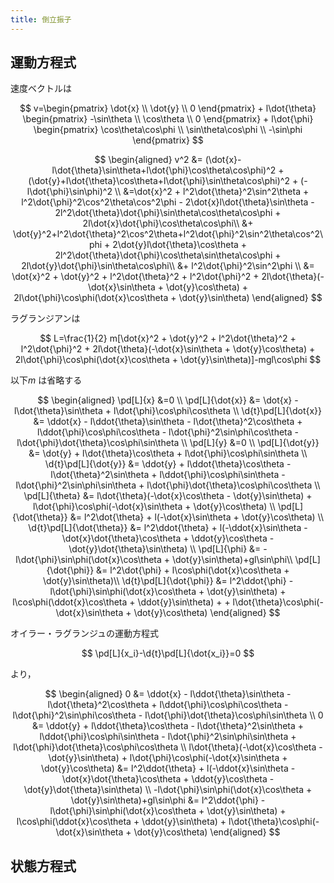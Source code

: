 ```yaml
---
title: 倒立振子
---
```


## 運動方程式

速度ベクトルは

$$
v=\begin{pmatrix}
    \dot{x} \\ \dot{y} \\ 0
\end{pmatrix} +
l\dot{\theta}
\begin{pmatrix}
    -\sin\theta \\ \cos\theta \\ 0
\end{pmatrix} +
l\dot{\phi}
\begin{pmatrix}
    \cos\theta\cos\phi \\ \sin\theta\cos\phi \\ -\sin\phi
\end{pmatrix}
$$

$$
\begin{aligned}
v^2 &= (\dot{x}-l\dot{\theta}\sin\theta+l\dot{\phi}\cos\theta\cos\phi)^2 + (\dot{y}+l\dot{\theta}\cos\theta+l\dot{\phi}\sin\theta\cos\phi)^2 + (-l\dot{\phi}\sin\phi)^2 \\
&=\dot{x}^2 + l^2\dot{\theta}^2\sin^2\theta + l^2\dot{\phi}^2\cos^2\theta\cos^2\phi - 2\dot{x}l\dot{\theta}\sin\theta - 2l^2\dot{\theta}\dot{\phi}\sin\theta\cos\theta\cos\phi + 2l\dot{x}\dot{\phi}\cos\theta\cos\phi\\
&+ \dot{y}^2+l^2\dot{\theta}^2\cos^2\theta+l^2\dot{\phi}^2\sin^2\theta\cos^2\phi + 2\dot{y}l\dot{\theta}\cos\theta + 2l^2\dot{\theta}\dot{\phi}\cos\theta\sin\theta\cos\phi + 2l\dot{y}\dot{\phi}\sin\theta\cos\phi\\
&+ l^2\dot{\phi}^2\sin^2\phi \\
&= \dot{x}^2 + \dot{y}^2 + l^2\dot{\theta}^2 + l^2\dot{\phi}^2 + 2l\dot{\theta}(-\dot{x}\sin\theta + \dot{y}\cos\theta) + 2l\dot{\phi}\cos\phi(\dot{x}\cos\theta + \dot{y}\sin\theta)
\end{aligned}
$$

ラグランジアンは

$$
L=\frac{1}{2} m[\dot{x}^2 + \dot{y}^2 + l^2\dot{\theta}^2 + l^2\dot{\phi}^2 + 2l\dot{\theta}(-\dot{x}\sin\theta + \dot{y}\cos\theta) + 2l\dot{\phi}\cos\phi(\dot{x}\cos\theta + \dot{y}\sin\theta)]-mgl\cos\phi
$$

以下$m$ は省略する

$$
\begin{aligned}
\pd[L]{x} &=0 \\
\pd[L]{\dot{x}} &= \dot{x} - l\dot{\theta}\sin\theta + l\dot{\phi}\cos\phi\cos\theta \\
\d{t}\pd[L]{\dot{x}} &= \ddot{x} - l\ddot{\theta}\sin\theta - l\dot{\theta}^2\cos\theta + l\ddot{\phi}\cos\phi\cos\theta - l\dot{\phi}^2\sin\phi\cos\theta - l\dot{\phi}\dot{\theta}\cos\phi\sin\theta \\
\pd[L]{y} &=0 \\
\pd[L]{\dot{y}} &= \dot{y} + l\dot{\theta}\cos\theta + l\dot{\phi}\cos\phi\sin\theta \\
\d{t}\pd[L]{\dot{y}} &= \ddot{y} + l\ddot{\theta}\cos\theta - l\dot{\theta}^2\sin\theta + l\ddot{\phi}\cos\phi\sin\theta - l\dot{\phi}^2\sin\phi\sin\theta + l\dot{\phi}\dot{\theta}\cos\phi\cos\theta \\
\pd[L]{\theta} &= l\dot{\theta}(-\dot{x}\cos\theta - \dot{y}\sin\theta) + l\dot{\phi}\cos\phi(-\dot{x}\sin\theta + \dot{y}\cos\theta) \\
\pd[L]{\dot{\theta}} &= l^2\dot{\theta} + l(-\dot{x}\sin\theta + \dot{y}\cos\theta) \\
\d{t}\pd[L]{\dot{\theta}} &= l^2\ddot{\theta} + l(-\ddot{x}\sin\theta -\dot{x}\dot{\theta}\cos\theta + \ddot{y}\cos\theta - \dot{y}\dot{\theta}\sin\theta) \\
\pd[L]{\phi} &= -l\dot{\phi}\sin\phi(\dot{x}\cos\theta + \dot{y}\sin\theta)+gl\sin\phi\\
\pd[L]{\dot{\phi}} &= l^2\dot{\phi} + l\cos\phi(\dot{x}\cos\theta + \dot{y}\sin\theta)\\
\d{t}\pd[L]{\dot{\phi}} &= l^2\ddot{\phi} - l\dot{\phi}\sin\phi(\dot{x}\cos\theta + \dot{y}\sin\theta) + l\cos\phi(\ddot{x}\cos\theta + \ddot{y}\sin\theta) + + l\dot{\theta}\cos\phi(-\dot{x}\sin\theta + \dot{y}\cos\theta)
\end{aligned}
$$

オイラー・ラグランジュの運動方程式

$$
\pd[L]{x_i}-\d{t}\pd[L]{\dot{x_i}}=0
$$

より，

$$
\begin{aligned}
0  &= \ddot{x} - l\ddot{\theta}\sin\theta - l\dot{\theta}^2\cos\theta + l\ddot{\phi}\cos\phi\cos\theta - l\dot{\phi}^2\sin\phi\cos\theta - l\dot{\phi}\dot{\theta}\cos\phi\sin\theta \\
0 &= \ddot{y} + l\ddot{\theta}\cos\theta - l\dot{\theta}^2\sin\theta + l\ddot{\phi}\cos\phi\sin\theta - l\dot{\phi}^2\sin\phi\sin\theta + l\dot{\phi}\dot{\theta}\cos\phi\cos\theta \\
l\dot{\theta}(-\dot{x}\cos\theta - \dot{y}\sin\theta) + l\dot{\phi}\cos\phi(-\dot{x}\sin\theta + \dot{y}\cos\theta)  &= l^2\ddot{\theta} + l(-\ddot{x}\sin\theta -\dot{x}\dot{\theta}\cos\theta + \ddot{y}\cos\theta - \dot{y}\dot{\theta}\sin\theta) \\
-l\dot{\phi}\sin\phi(\dot{x}\cos\theta + \dot{y}\sin\theta)+gl\sin\phi &= l^2\ddot{\phi} - l\dot{\phi}\sin\phi(\dot{x}\cos\theta + \dot{y}\sin\theta) + l\cos\phi(\ddot{x}\cos\theta + \ddot{y}\sin\theta) + l\dot{\theta}\cos\phi(-\dot{x}\sin\theta + \dot{y}\cos\theta)
\end{aligned}
$$

## 状態方程式
